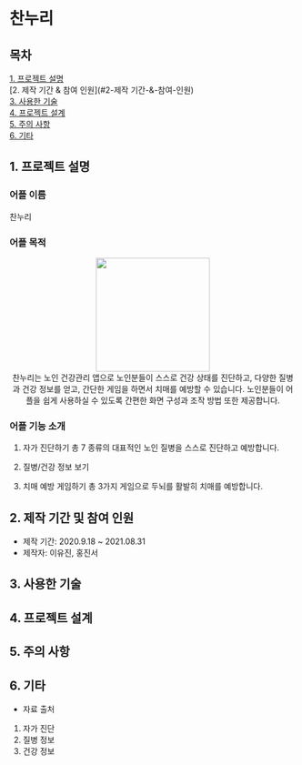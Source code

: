 
# 찬누리

## 목차
[1. 프로젝트 설명](#1-프로젝트-설명)<br>
[2. 제작 기간 & 참여 인원](#2-제작 기간-&-참여-인원)<br>
[3. 사용한 기술](#3-사용한-기술)<br>
[4. 프로젝트 설계](#4-프로젝트-설계)<br>
[5. 주의 사항](#5-주의-사항)<br>
[6. 기타](#6-기타)

## 1. 프로젝트 설명
### 어플 이름
찬누리
### 어플 목적
<div align="center">
<img src="https://user-images.githubusercontent.com/40076944/131518766-374ec45f-b2a7-4b9a-9618-6b07f12afec5.png" width="200" height="200"><br>
찬누리는 노인 건강관리 앱으로 노인분들이 스스로 건강 상태를 진단하고, 다양한 질병과 건강 정보를 얻고, 간단한 게임을 하면서 치매를 예방할 수 있습니다. 노인분들이 어플을 쉽게 사용하실 수 있도록 간편한 화면 구성과 조작 방법 또한 제공합니다.
</div>

### 어플 기능 소개
1. 자가 진단하기
총 7 종류의 대표적인 노인 질병을 스스로 진단하고 예방합니다.

2. 질병/건강 정보 보기
3. 치매 예방 게임하기
총 3가지 게임으로 두뇌를 활발히 치매를 예방합니다.

## 2. 제작 기간 및 참여 인원
- 제작 기간: 2020.9.18 ~ 2021.08.31
- 제작자: 이유진, 홍진서

## 3. 사용한 기술

## 4. 프로젝트 설계

## 5. 주의 사항

## 6. 기타
- 자료 출처
1. 자가 진단
2. 질병 정보
3. 건강 정보
